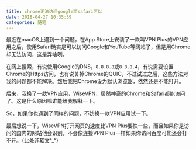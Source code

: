 ```yaml
---
title: chrome无法访问google而safari可以
date: 2018-04-27 10:35:59
categories: 随笔
---
```


最近在macOS上遇到一个问题，在App Store上安装了一款叫VPN Plus的VPN应用之后，使用Safari确实是可以访问Google和YouTube等网站了，但是用Chrome却无法访问，这是弄啥咧。<!--more-->

在网上搜索，有说使用Google的DNS，`8.8.8.8`或`8.8.8.4`，有说需要设置Chrome的Https访问，也有说关掉Chrome的QUIC，不过试过之后，这些方法对我的问题都不能解决。然后我把Chrome设为默认浏览器，依然还是不能打开。

后来，我换了一款VPN应用，WiseVPN，居然神奇的Chrome和Safari都能访问了。这是什么原因嘛谁能给我解释一下。

So，如果你也遇到了同样的问题，不妨换一款VPN应用试一下。

最后想说一下，WiseVPN打开网页的速度比VPN Plus要快一些，而且如果你是访问的国内的网站他会识别，不会像连接VPN Plus一样如果你访问百度可能还会打不开。（此处非软文^_^）
